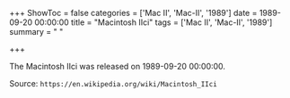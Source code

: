 +++
ShowToc = false
categories = ['Mac II', 'Mac-II', '1989']
date = 1989-09-20 00:00:00
title = "Macintosh IIci"
tags = ['Mac II', 'Mac-II', '1989']
summary = " "

+++

The Macintosh IIci was released on 1989-09-20 00:00:00.

Source: `https://en.wikipedia.org/wiki/Macintosh_IIci`



